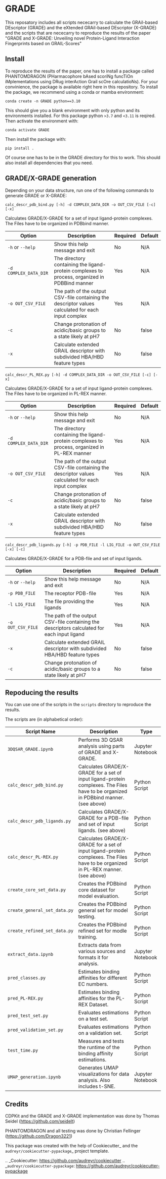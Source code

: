 
# GRADE

This reposatory includes all scripts nececarry to calculate the GRAil-based DEscriptor (GRADE) and the eXtended GRAil-based DEscriptor (X-GRADE) and the scripts that are nececarry to reproduce the results of the paper "GRADE and X-GRADE: Unveiling novel Protein-Ligand Interaction Fingerprints based on GRAIL-Scores"

## Install

To reproduce the results of the paper, one has to install a package called PHANTOMDRAGON 
(PHarmacophore bAsed scoriNg funcTiOn iMplementations using DRug interAction Grail scOre calculatioNs). For your convinience, the package is available right here in this repository. To install the package, we recommend using a conda or mamba environment:

``conda create -n GRADE python==3.10``

This should give you a blank environment with only python and its environments installed. For this package python ``>3.7`` and ``<3.11`` is reqired.
Then activate the environment with:

``conda activate GRADE``

Then install the package with:

``pip install .``

Of course one has to be in the GRADE directory for this to work. This should also install all dependencies that you need.

## GRADE/X-GRADE generation

Depending on your data structure, run one of the following commands to generate GRADE or X-GRADE:

``calc_descr_pdb_bind.py [-h] -d COMPLEX_DATA_DIR -o OUT_CSV_FILE [-c] [-x]``

Calculates GRADE/X-GRADE for a set of input ligand-protein complexes. The Files have to be organized in PDBbind manner.

| Option               | Description                                                                                                    | Required | Default     |
|----------------------|----------------------------------------------------------------------------------------------------------------|----------|-------------|
| `-h` or `--help`       | Show this help message and exit                                                                               | No       | N/A         |
| `-d COMPLEX_DATA_DIR`| The directory containing the ligand-protein complexes to process, organized in PDBBind manner                   | Yes      | N/A         |
| `-o OUT_CSV_FILE`    | The path of the output CSV-file containing the descriptor values calculated for each input complex               | Yes      | N/A         |
| `-c`                 | Change protonation of acidic/basic groups to a state likely at pH7                                              | No       | false       |
| `-x`                 | Calculate extended GRAIL descriptor with subdivided HBA/HBD feature types                                       | No       | false       |

``calc_descr_PL_REX.py [-h] -d COMPLEX_DATA_DIR -o OUT_CSV_FILE [-c] [-x]``

Calculates GRADE/X-GRADE for a set of input ligand-protein complexes. The Files have to be organized in PL-REX manner.

| Option               | Description                                                                                                    | Required | Default     |
|----------------------|----------------------------------------------------------------------------------------------------------------|----------|-------------|
| `-h` or `--help`       | Show this help message and exit                                                                               | No       | N/A         |
| `-d COMPLEX_DATA_DIR`| The directory containing the ligand-protein complexes to process, organized in PL-REX manner                   | Yes      | N/A         |
| `-o OUT_CSV_FILE`    | The path of the output CSV-file containing the descriptor values calculated for each input complex               | Yes      | N/A         |
| `-c`                 | Change protonation of acidic/basic groups to a state likely at pH7                                              | No       | false       |
| `-x`                 | Calculate extended GRAIL descriptor with subdivided HBA/HBD feature types                                       | No       | false       |

``calc_descr_pdb_ligands.py [-h] -p PDB_FILE -l LIG_FILE -o OUT_CSV_FILE [-x] [-c]``

Calculates GRADE/X-GRADE for a PDB-file and set of input ligands.

| Option               | Description                                                                                                    | Required | Default     |
|----------------------|----------------------------------------------------------------------------------------------------------------|----------|-------------|
| `-h` or `--help`       | Show this help message and exit                                                                               | No       | N/A         |
| `-p PDB_FILE`        | The receptor PDB-file                                                                                           | Yes      | N/A         |
| `-l LIG_FILE`        | The file providing the ligands                                                                                  | Yes      | N/A         |
| `-o OUT_CSV_FILE`    | The path of the output CSV-file containing the descriptors calculated for each input ligand                     | Yes      | N/A         |
| `-x`                 | Calculate extended GRAIL descriptor with subdivided HBA/HBD feature types                                       | No       | false       |
| `-c`                 | Change protonation of acidic/basic groups to a state likely at pH7                                              | No       | false       |



## Repoducing the results

You can use one of the scripts in the `scripts` directory to reproduce the results.

The scripts are (in alphabetical order):

| Script Name                | Description                                                                                           | Type               |
|----------------------------|-------------------------------------------------------------------------------------------------------|--------------------|
| `3DQSAR_GRADE.ipynb`       | Performs 3D QSAR analysis using parts of GRADE and X-GRADE.    | Jupyter Notebook   |
| `calc_descr_pdb_bind.py`   | Calculates GRADE/X-GRADE for a set of input ligand-protein complexes. The Files have to be organized in PDBbind manner. (see above) | Python Script       |
| `calc_descr_pdb_ligands.py`| Calculates GRADE/X-GRADE for a PDB-file and set of input ligands. (see above) | Python Script       |
| `calc_descr_PL-REX.py`     | Calculates GRADE/X-GRADE for a set of input ligand-protein complexes. The Files have to be organized in PL-REX manner. (see above) | Python Script       |
| `create_core_set_data.py`  | Creates the PDBbind core dataset for model evaluation.    | Python Script       |
| `create_general_set_data.py`| Creates the PDBbind general set for model testing. | Python Script       |
| `create_refined_set_data.py`| Creates the PDBbind refined set for modle training. | Python Script       |
| `extract_data.ipynb`       | Extracts data from various sources and formats it for analysis.    | Jupyter Notebook   |
| `pred_classes.py`          | Estimates binding affinities for different EC numbers. | Python Script       |
| `pred_PL-REX.py`           | Estimates binding affinities for the PL-REX Dataset. | Python Script       |
| `pred_test_set.py`         | Evaluates estimations on a test set. | Python Script       |
| `pred_validation_set.py`   | Evaluates estimations on a validation set.     | Python Script       |
| `test_time.py`             | Measures and tests the runtime of the binding affinity estimations. | Python Script       |
| `UMAP_generation.ipynb`    | Generates UMAP visualizations for data analysis. Also includes t-SNE. | Jupyter Notebook   |


## Credits

CDPKit and the GRADE and X-GRADE implementation was done by Thomas Seidel (https://github.com/seidelt)

PHANTOMDRAGON and all testing was done by Christian  Fellinger (https://github.com/Dragon3221)

This package was created with the help of Cookiecutter_ and the `audreyr/cookiecutter-pypackage`_ project template.

.. _Cookiecutter: https://github.com/audreyr/cookiecutter
.. _`audreyr/cookiecutter-pypackage`: https://github.com/audreyr/cookiecutter-pypackage
